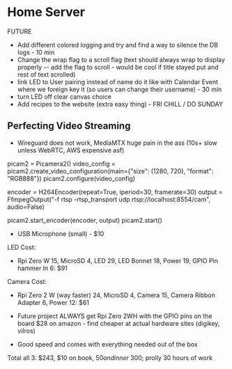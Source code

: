# Home Server

FUTURE
- Add different colored logging and try and find a way to silence the DB logs - 10 min
- Change the wrap flag to a scroll flag (text should always wrap to display properly -- add the flag to scroll - would be cool if title stayed put and rest of text scrolled)
- link LED to User pairing instead of name do it like with Calendar Event where we foreign key it (so users can change their username) - 30 min
- turn LED off clear canvas choice
- Add recipes to the website (extra easy thing) - FRI CHILL / DO SUNDAY


## Perfecting Video Streaming
* Wireguard does not work, MediaMTX huge pain in the ass (10s+ slow unless WebRTC, AWS expensive asf)


picam2 = Picamera2()
video_config = picam2.create_video_configuration(main={"size": (1280, 720), "format": "RGB888"})
picam2.configure(video_config)

encoder = H264Encoder(repeat=True, iperiod=30, framerate=30)
output = FfmpegOutput("-f rtsp -rtsp_transport udp rtsp://localhost:8554/cam", audio=False)

picam2.start_encoder(encoder, output)
picam2.start()


- USB Microphone (small) - $10

LED Cost:
- Rpi Zero W 15, MicroSD 4, LED 29, LED Bonnet 18, Power 19, GPIO Pin hammer In 6: $91

Camera Cost:
- Rpi Zero 2 W (way faster) 24, MicroSD 4, Camera 15, Camera Ribbon Adapter 6, Power 12: $61

- Future project ALWAYS get Rpi Zero 2WH with the GPIO pins on the board $28 on amazon - find cheaper at actual hardware sites (digikey, vilros)
- Good speed and comes with everything needed out of the box

Total all 3: $243, $10 on book, $50 on dinner
~$300; prolly 30 hours of work 